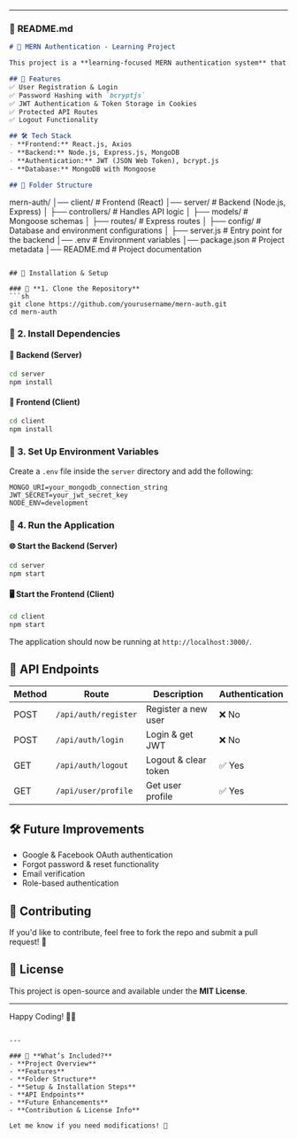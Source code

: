
---

### 📌 **README.md**  

```md
# 🚀 MERN Authentication - Learning Project

This project is a **learning-focused MERN authentication system** that demonstrates how to implement authentication using the **MERN stack (MongoDB, Express, React, Node.js)**. It covers user registration, login, JWT-based authentication, and more.

## 🌟 Features
✅ User Registration & Login  
✅ Password Hashing with `bcryptjs`  
✅ JWT Authentication & Token Storage in Cookies  
✅ Protected API Routes  
✅ Logout Functionality  

## 🛠 Tech Stack
- **Frontend:** React.js, Axios
- **Backend:** Node.js, Express.js, MongoDB
- **Authentication:** JWT (JSON Web Token), bcrypt.js
- **Database:** MongoDB with Mongoose

## 📂 Folder Structure
```
mern-auth/
│── client/            # Frontend (React)
│── server/            # Backend (Node.js, Express)
│   ├── controllers/   # Handles API logic
│   ├── models/        # Mongoose schemas
│   ├── routes/        # Express routes
│   ├── config/        # Database and environment configurations
│   ├── server.js      # Entry point for the backend
│── .env               # Environment variables
│── package.json       # Project metadata
│── README.md          # Project documentation
```

## 🚀 Installation & Setup

### 🔹 **1. Clone the Repository**
```sh
git clone https://github.com/yourusername/mern-auth.git
cd mern-auth
```

### 🔹 **2. Install Dependencies**

#### 📌 Backend (Server)
```sh
cd server
npm install
```

#### 📌 Frontend (Client)
```sh
cd client
npm install
```

### 🔹 **3. Set Up Environment Variables**
Create a `.env` file inside the `server` directory and add the following:
```
MONGO_URI=your_mongodb_connection_string
JWT_SECRET=your_jwt_secret_key
NODE_ENV=development
```

### 🔹 **4. Run the Application**
#### 🌐 Start the Backend (Server)
```sh
cd server
npm start
```
#### 🖥 Start the Frontend (Client)
```sh
cd client
npm start
```

The application should now be running at `http://localhost:3000/`.

## 📌 API Endpoints

| Method | Route        | Description            | Authentication |
|--------|-------------|------------------------|---------------|
| POST   | `/api/auth/register` | Register a new user  | ❌ No |
| POST   | `/api/auth/login`    | Login & get JWT      | ❌ No |
| GET    | `/api/auth/logout`   | Logout & clear token | ✅ Yes |
| GET    | `/api/user/profile`  | Get user profile     | ✅ Yes |

## 🛠 Future Improvements
- Google & Facebook OAuth authentication
- Forgot password & reset functionality
- Email verification
- Role-based authentication

## 🤝 Contributing
If you'd like to contribute, feel free to fork the repo and submit a pull request! 🚀

## 📜 License
This project is open-source and available under the **MIT License**.

---

Happy Coding! 🚀✨
```

---

### 🔹 **What’s Included?**
- **Project Overview**
- **Features**
- **Folder Structure**
- **Setup & Installation Steps**
- **API Endpoints**
- **Future Enhancements**
- **Contribution & License Info**

Let me know if you need modifications! 🚀
